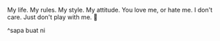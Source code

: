 My life. My rules. My style. My attitude. You love me, or hate me. I don't care. Just don't play with me. 🤡

^sapa buat ni

